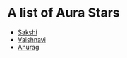 # A list of Aura Stars

- [Sakshi](https://github.com/sakshi-patil-1111)
- [Vaishnavi](https://github.com/Vaishnavi1047)
- [Anurag](https://github.com/theAnuragMishra)
